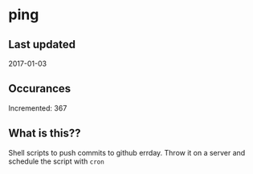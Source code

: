 # ping

## Last updated
2017-01-03

## Occurances
Incremented: 367

## What is this??
Shell scripts to push commits to github errday. Throw it on a server and schedule the script with `cron`
